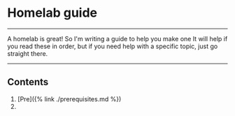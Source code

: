 # Homelab guide
---

A homelab is great! So I'm writing a guide to help you make one
It will help if you read these in order, but if you need help with a specific topic, just go straight there.

---
## Contents
1. [Pre]({% link ./prerequisites.md %})
2. 

